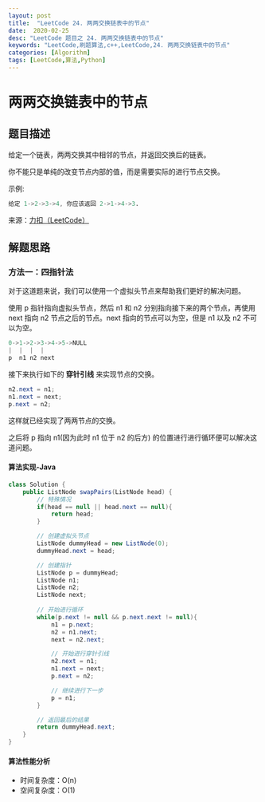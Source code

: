 ```yaml
---
layout: post
title:  "LeetCode 24. 两两交换链表中的节点"
date:  2020-02-25
desc: "LeetCode 题目之 24. 两两交换链表中的节点"
keywords: "LeetCode,刷题算法,c++,LeetCode,24. 两两交换链表中的节点"
categories: [Algorithm]
tags: [LeetCode,算法,Python]
---
```

# 两两交换链表中的节点

## 题目描述

给定一个链表，两两交换其中相邻的节点，并返回交换后的链表。

你不能只是单纯的改变节点内部的值，而是需要实际的进行节点交换。

示例:

```s
给定 1->2->3->4, 你应该返回 2->1->4->3.
```

来源：[力扣（LeetCode）](https://leetcode-cn.com/problems/swap-nodes-in-pairs)

## 解题思路

### 方法一：四指针法

对于这道题来说，我们可以使用一个虚拟头节点来帮助我们更好的解决问题。

使用 p 指针指向虚拟头节点，然后 n1 和 n2 分别指向接下来的两个节点，再使用 next 指向 n2 节点之后的节点。next 指向的节点可以为空，但是 n1 以及 n2 不可以为空。

```s
0->1->2->3->4->5->NULL
|  |  |  |
p  n1 n2 next
```

接下来执行如下的 **穿针引线** 来实现节点的交换。

```java
n2.next = n1;
n1.next = next;
p.next = n2;
```

这样就已经实现了两两节点的交换。

之后将 p 指向 n1(因为此时 n1 位于 n2 的后方) 的位置进行进行循环便可以解决这道问题。

#### 算法实现-Java

```java
class Solution {
    public ListNode swapPairs(ListNode head) {
        // 特殊情况
        if(head == null || head.next == null){
            return head;
        }

        // 创建虚拟头节点
        ListNode dummyHead = new ListNode(0);
        dummyHead.next = head;

        // 创建指针
        ListNode p = dummyHead;
        ListNode n1;
        ListNode n2;
        ListNode next;
        
        // 开始进行循环
        while(p.next != null && p.next.next != null){
            n1 = p.next;
            n2 = n1.next;
            next = n2.next;

            // 开始进行穿针引线
            n2.next = n1;
            n1.next = next;
            p.next = n2;

            // 继续进行下一步
            p = n1;
        }

        // 返回最后的结果
        return dummyHead.next;
    }
}
```

#### 算法性能分析

- 时间复杂度：O(n)
- 空间复杂度：O(1)
